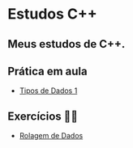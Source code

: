 # Estudos C++
Meus estudos de C++. <br>
---

## Prática em aula

- [Tipos de Dados 1](https://github.com/Giuliamourac/01-TipoDeDados.git)

## Exercícios 🐱‍👤

- [Rolagem de Dados](https://github.com/Giuliamourac/Rolagem-de-Dados.git)
